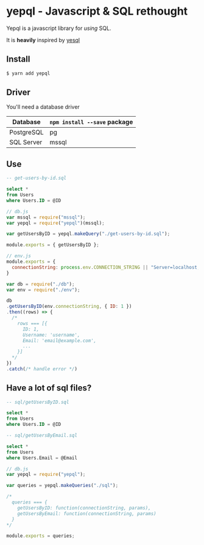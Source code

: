 # yepql - Javascript & SQL rethought

Yepql is a javascript library for _using_ SQL.

It is __heavily__ inspired by [yesql](https://github.com/krisajenkins/yesql)

## Install

```bash
$ yarn add yepql
```

## Driver

You'll need a database driver

|Database|`npm install --save` package|
|---|---|
|PostgreSQL|pg|
|SQL Server|mssql|


## Use
```sql
-- get-users-by-id.sql

select *
from Users
where Users.ID = @ID
```

```javascript
// db.js
var mssql = require("mssql");
var yepql = require("yepql")(mssql);

var getUsersByID = yepql.makeQuery("./get-users-by-id.sql");

module.exports = { getUsersByID };
```

```javascript
// env.js
module.exports = {
  connectionString: process.env.CONNECTION_STRING || "Server=localhost,1433;Database=database;User Id=username;Password=password;Encrypt=true";
}
```

```javascript
var db = require("./db");
var env = require("./env");

db
.getUsersByID(env.connectionString, { ID: 1 })
.then((rows) => {
  /*
    rows === [{
      ID: 1,
      Username: 'username',
      Email: 'email@example.com',
      ...
    }]
  */
})
.catch(/* handle error */)
```

## Have a lot of sql files?
```sql
-- sql/getUsersByID.sql

select *
from Users
where Users.ID = @ID
```

```sql
-- sql/getUsersByEmail.sql

select *
from Users
where Users.Email = @Email
```

```javascript
// db.js
var yepql = require("yepql");

var queries = yepql.makeQueries("./sql");

/*
  queries === {
    getUsersByID: function(connectionString, params),
    getUsersByEmail: function(connectionString, params)
  }
*/

module.exports = queries;
```

